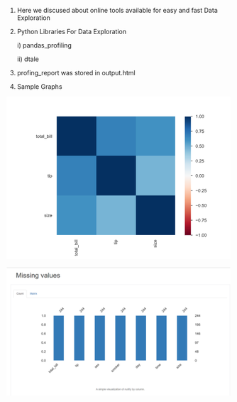 1) Here we discused about online tools available for easy and fast Data Exploration
2) Python Libraries For Data Exploration

     i) pandas_profiling
     
     ii) dtale 
 
3) profing_report was stored in output.html
4) Sample Graphs

  ![alt text](https://github.com/sasidharreddy25/Machine_Learning/blob/main/EDA%26Feature_Engineering/Automate_EDA/Images/img1.png)
  
  ![alt text](https://github.com/sasidharreddy25/Machine_Learning/blob/main/EDA%26Feature_Engineering/Automate_EDA/Images/img2.png)
